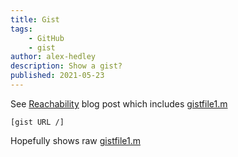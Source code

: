 ```yaml
---
title: Gist
tags:
    - GitHub
    - gist
author: alex-hedley
description: Show a gist?
published: 2021-05-23
---
```


<?# IncludeCode https://gist.githubusercontent.com/AlexHedley/2f257ee45d78b83631cc/raw/213fc696be16de0fae376f1ec84560c27099cc78/gistfile1.m /?>

See [Reachability](https://alexhedley.wordpress.com/2014/09/20/reachability/) blog post which includes [gistfile1.m](https://gist.github.com/AlexHedley/2f257ee45d78b83631cc#file-gistfile1-m)

`[gist URL /]`

Hopefully shows raw [gistfile1.m](https://gist.githubusercontent.com/AlexHedley/2f257ee45d78b83631cc/raw/213fc696be16de0fae376f1ec84560c27099cc78/gistfile1.m)
